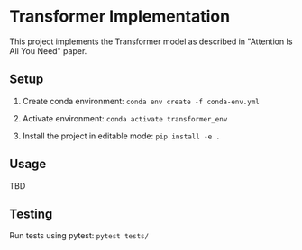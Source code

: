 # Transformer Implementation

This project implements the Transformer model as described in "Attention Is All You Need" paper.

## Setup

1. Create conda environment:
   `conda env create -f conda-env.yml`

2. Activate environment:
   `conda activate transformer_env`

3. Install the project in editable mode:
   `pip install -e .`

## Usage

TBD

## Testing

Run tests using pytest:
`pytest tests/`
